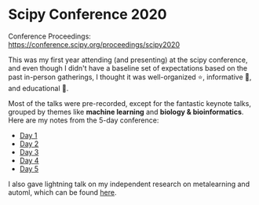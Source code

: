 # Scipy Conference 2020

Conference Proceedings: https://conference.scipy.org/proceedings/scipy2020

This was my first year attending (and presenting) at the scipy conference, and
even though I didn't have a baseline set of expectations based on the past
in-person gatherings, I thought it was well-organized ⭐️, informative 🤯,
and educational 📖.

Most of the talks were pre-recorded, except for the fantastic keynote talks,
grouped by themes like **machine learning** and **biology & bioinformatics**.
Here are my notes from the 5-day conference:

- [Day 1](2020-07-06-notes.md)
- [Day 2](2020-07-07-notes.md)
- [Day 3](2020-07-08-notes.md)
- [Day 4](2020-07-09-notes.md)
- [Day 5](2020-07-10-notes.md)

I also gave lightning talk on my independent research on metalearning and
automl, which can be found
[here](https://twitter.com/nicholdav/status/1282878056118583298).
